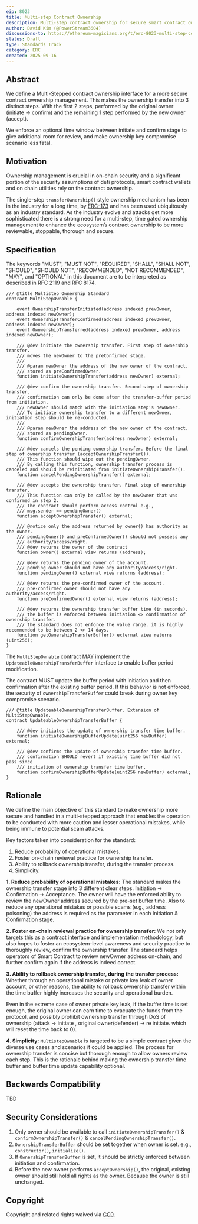 ```yaml
---
eip: 8023
title: Multi-step Contract Ownership
description: Multi-step contract ownership for secure smart contract ownership management
author: David Kim (@PowerStream3604)
discussions-to: https://ethereum-magicians.org/t/erc-8023-multi-step-contract-ownership/25475
status: Draft
type: Standards Track
category: ERC
created: 2025-09-16
---
```


## Abstract

We define a Multi-Stepped contract ownership interface for a more secure contract ownership management. This makes the ownership transfer into 3 distinct steps. With the first 2 steps, performed by the original owner (initiate → confirm) and the remaining 1 step performed by the new owner (accept).

We enforce an optional time window between initiate and confirm stage to give additional room for review, and make ownership key compromise scenario less fatal.

## Motivation

Ownership management is crucial in on-chain security and a significant portion of the security assumptions of defi protocols, smart contract wallets and on chain utilities rely on the contract ownership.

The single-step `transferOwnership()` style ownership mechanism has been in the industry for a long time, by [ERC-173](./eip-173.md) and has been used ubiquitously as an industry standard. As the industry evolve and attacks get more sophisticated there is a strong need for a multi-step, time gated ownership management to enhance the ecosystem’s contract ownership to be more reviewable, stoppable, thorough and secure.

## Specification

The keywords "MUST", "MUST NOT", "REQUIRED", "SHALL", "SHALL NOT", "SHOULD", "SHOULD NOT", "RECOMMENDED", "NOT RECOMMENDED", "MAY", and "OPTIONAL" in this document are to be interpreted as described in RFC 2119 and RFC 8174.

```solidity
/// @title Multistep Ownership Standard
contract MultiStepOwnable {

	event OwnershipTransferInitiated(address indexed prevOwner, address indexed newOwner);	
	event OwnershipTransferConfirmed(address indexed prevOwner, address indexed newOwner);
	event OwnwershipTransferred(address indexed prevOwner, address indexed newOwner);

	/// @dev initiate the ownership transfer. First step of ownership transfer.
	/// moves the newOwner to the preConfirmed stage.
	/// 
	/// @param newOwner the address of the new owner of the contract.
	/// stored as preConfirmedOwner.
	function initiateOwnershipTransfer(address newOwner) external;
	
	/// @dev confirm the ownership transfer. Second step of ownership transfer.
	/// confirmation can only be done after the transfer-buffer period from initiation.
	/// newOwner should match with the initiation step's newOwner.
	/// To initiate ownership transfer to a different newOwner, initiation step should be re-conducted.
	///
	/// @param newOwner the address of the new owner of the contract.
	/// stored as pendingOwner.
	function confirmOwnershipTransfer(address newOwner) external;
	
	/// @dev cancels the pending ownership transfer. Before the final step of ownership transfer (acceptOwnershipTransfer()).
	/// This function should wipe out the pendingOwner.
	/// By calling this function, ownership transfer process is canceled and should be reinitiated from initiateOwnershipTransfer().
	function cancelPendingOwnershipTransfer() external;

	/// @dev accepts the ownership transfer. Final step of ownership transfer.
	/// This function can only be called by the newOwner that was confirmed in step 2.
	/// The contract should perform access control e.g.,
	/// msg.sender == pendingOwner()
	function acceptOwnershipTransfer() external;
	
	/// @notice only the address returned by owner() has authority as the owner.
	/// pendingOwner() and preConfirmedOwner() should not possess any
	/// authority/access/right.
	/// @dev returns the owner of the contract
	function owner() external view returns (address);
	
	/// @dev returns the pending owner of the account.
	/// pending owner should not have any authority/access/right.
	function pendingOwner() external view returns (address);
	
	/// @dev returns the pre-confirmed owner of the account.
	/// pre-confirmed owner should not have any authority/access/right.
	function preConfirmedOwner() external view returns (address);
	
	/// @dev returns the ownership transfer buffer time (in seconds).
	/// the buffer is enforced between initiation <> confirmation of ownership transfer. 
	/// the standard does not enforce the value range. it is highly recommended to be between 2 <> 14 days.
	function getOwnershipTransferBuffer() external view returns (uint256);
}
```

The `MultiStepOwnable` contract MAY implement the `UpdateableOwnershipTransferBuffer` interface to enable buffer period modification.

The contract MUST update the buffer period with initiation and then confirmation after the existing buffer period.
If this behavior is not enforced, the security of `ownershipTransferBuffer` could break during owner key compromise scenario.

```solidity
/// @title UpdateableOwnershipTransferBuffer. Extension of MultiStepOwnable.
contract UpdateableOwnershipTransferBuffer {

	/// @dev initiates the update of ownership transfer time buffer.
	function initiateOwnershipBufferUpdate(uint256 newBuffer) external;
	
	/// @dev confirms the update of ownership transfer time buffer.
	/// confirmation SHOULD revert if existing time buffer did not pass since
	/// initiation of ownership transfer time buffer.
	function confirmOwnershipBufferUpdate(uint256 newBuffer) external;
}
```

## Rationale

We define the main objective of this standard to make ownership more secure and handled in a multi-stepped approach that enables the operation to be conducted with more caution and lesser operational mistakes, while being immune to potential scam attacks.

Key factors taken into consideration for the standard:

1. Reduce probability of operational mistakes.
2. Foster on-chain reviewal practice for ownership transfer.
3. Ability to rollback ownership transfer, during the transfer process.
4. Simplicity.

**1. Reduce probability of operational mistakes:** The standard makes the ownership transfer stage into 3 different clear steps. Initiation → Confirmation → Acceptance. The owner will have the enforced ability to review the newOwner address secured by the pre-set buffer time. Also to reduce any operational mistakes or possible scams (e.g., address poisoning) the address is required as the parameter in each Initiation & Confirmation stage.

**2. Foster on-chain reviewal practice for ownership transfer:** We not only targets this as a contract interface and implementation methodology, but also hopes to foster an ecosystem-level awareness and security practice to thoroughly review, confirm the ownership transfer. The standard helps operators of Smart Contract to review newOwner address on-chain, and further confirm again if the address is indeed correct.

**3. Ability to rollback ownership transfer, during the transfer process:** Whether through an operational mistake or private key leak of owner account, or other reasons, the ability to rollback ownership transfer within the time buffer highly increases the security and operational burden.

Even in the extreme case of owner private key leak, if the buffer time is set enough, the original owner can earn time to evacuate the funds from the protocol, and possibly prohibit ownership transfer through DoS of ownership (attack → initiate , original owner(defender) → re initiate. which will reset the time back to 0).

**4. Simplicity:** `MultistepOwnable` is targeted to be a simple contract given the diverse use cases and scenarios it could be applied. The process for ownership transfer is concise but thorough enough to allow owners review each step. This is the rationale behind making the ownership transfer time buffer and buffer time update capability optional.

## Backwards Compatibility

TBD

## Security Considerations

1. Only owner should be available to call `initiateOwnershipTransfer()` & `confirmOwnershipTransfer()` & `cancelPendingOwnershipTransfer()`.
2. `OwnershipTransferBuffer` should be set together when owner is set. e.g., `constructor()`, `initialize()`.
3. If `OwnershipTransferBuffer` is set, it should be strictly enforced between initiation and confirmation.
4. Before the new owner performs `acceptOwnership()`, the original, existing owner should still hold all rights as the owner. Because the owner is still unchanged.

## Copyright

Copyright and related rights waived via [CC0](../LICENSE.md).